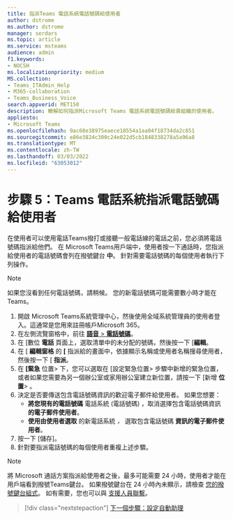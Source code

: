 ```yaml
---
title: 指派Teams 電話系統電話號碼給使用者
author: dstrome
ms.author: dstrome
manager: serdars
ms.topic: article
ms.service: msteams
audience: admin
f1.keywords:
- NOCSH
ms.localizationpriority: medium
MS.collection:
- Teams_ITAdmin_Help
- M365-collaboration
- Teams_Business_Voice
search.appverid: MET150
description: 瞭解如何指派Microsoft Teams 電話系統電話號碼給貴組織的使用者。
appliesto:
- Microsoft Teams
ms.openlocfilehash: 9ac68e38975eaece18554a1aa04f18734da2c851
ms.sourcegitcommit: e86e3824c300c24e022d5cb1848338278a5a96a8
ms.translationtype: MT
ms.contentlocale: zh-TW
ms.lasthandoff: 03/03/2022
ms.locfileid: "63053012"
---
```

# <a name="step-5-assign-teams-phone-system-phone-numbers-to-your-users"></a>步驟 5：Teams 電話系統指派電話號碼給使用者

在使用者可以使用電話Teams撥打或接聽一般電話線的電話之前，您必須將電話號碼指派給他們。 在 Microsoft Teams用戶端中，使用者按一下通話時，您指派給使用者的電話號碼會列在撥號鍵台 **中**。 針對需要電話號碼的每個使用者執行下列操作。

> [!NOTE]
> 如果您沒看到任何電話號碼，請稍候。 您的新電話號碼可能需要數小時才能在 Teams。

1. 開啟 Microsoft Teams系統管理中心，然後使用全域系統管理員的使用者登入。這通常是您用來註冊帳戶Microsoft 365。
1. 在左側流覽窗格中，前往 <a href="https://admin.teams.microsoft.com/phone-numbers" target="_blank">**語音**  >  **電話號碼**</a>。
1. 在 [數位 **電話** 頁面上，選取清單中的未分配的號碼，然後按一下 [**編輯**。  
1. 在 [ **編輯窗格** 的 **[** 指派給的畫面中，依據顯示名稱或使用者名稱搜尋使用者，然後按一下 [ **指派**。
1. 在 **[緊急** 位置> 下，您可以選取在 [設定緊急位置> [](set-up-emergency-locations.md)步驟中新增的緊急位置，或者如果您需要為另一個辦公室或家用辦公室建立新位置，請按一下 [新增 **位置**> 。
1. 決定是否要傳送包含電話號碼資訊的歡迎電子郵件給使用者。 如果您想要：
    - **將您現有的電話號碼** 電話系統 (電話號碼) ，取消選擇包含電話號碼資訊 **的電子郵件使用者**。
    - **使用由使用者選取** 的新電話系統 *，* 選取包含電話號碼 **資訊的電子郵件使用者**。
1. 按一下 [儲存]。
1. 針對要指派電話號碼的每個使用者重複上述步驟。

> [!NOTE]
> 將 Microsoft 通話方案指派給使用者之後，最多可能需要 24 小時，使用者才能在用戶端看到撥號Teams鍵台。 如果撥號鍵台在 24 小時內未顯示，請檢查 [您的撥號鍵台組式](/microsoftteams/dial-pad-configuration)。 如有需要，您也可以與 [支援人員聯繫](/microsoft-365/admin/contact-support-for-business-products)。

> [!div class="nextstepaction"]
> [下一個步驟：設定自動助理](set-up-auto-attendant.md?tabs=general-info#steps)

